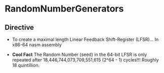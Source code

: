 # RandomNumberGenerators

## Directive
- To create a maximal length Linear Feedback Shift-Register (LFSR)... In x86-64 nasm assembly

- **Cool Fact** The Random Number (seed) in the 64-bit LFSR is only repeated after 18,446,744,073,709,551,615 (2^64 - 1) cycles!!! Roughly 18 quintillion.
